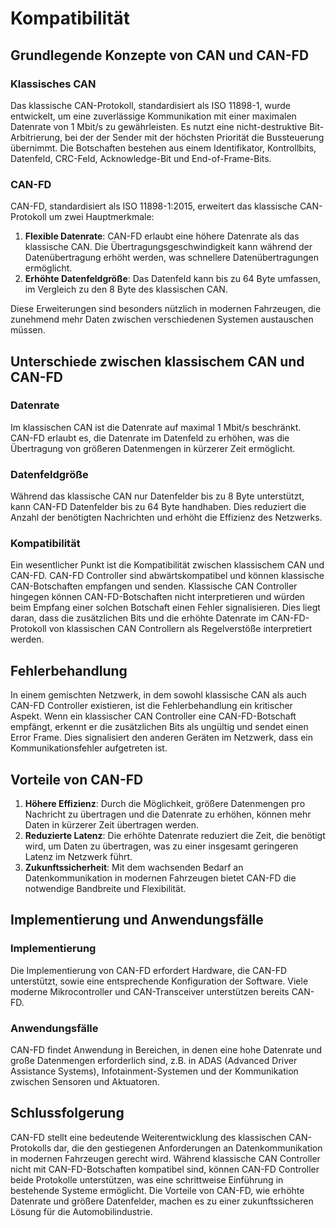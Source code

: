 # Kompatibilität

## Grundlegende Konzepte von CAN und CAN-FD

### Klassisches CAN

Das klassische CAN-Protokoll, standardisiert als ISO 11898-1, wurde entwickelt, um eine zuverlässige Kommunikation mit einer maximalen Datenrate von 1 Mbit/s zu gewährleisten. Es nutzt eine nicht-destruktive Bit-Arbitrierung, bei der der Sender mit der höchsten Priorität die Bussteuerung übernimmt. Die Botschaften bestehen aus einem Identifikator, Kontrollbits, Datenfeld, CRC-Feld, Acknowledge-Bit und End-of-Frame-Bits.

### CAN-FD

CAN-FD, standardisiert als ISO 11898-1:2015, erweitert das klassische CAN-Protokoll um zwei Hauptmerkmale:

1. **Flexible Datenrate**: CAN-FD erlaubt eine höhere Datenrate als das klassische CAN. Die Übertragungsgeschwindigkeit kann während der Datenübertragung erhöht werden, was schnellere Datenübertragungen ermöglicht.
2. **Erhöhte Datenfeldgröße**: Das Datenfeld kann bis zu 64 Byte umfassen, im Vergleich zu den 8 Byte des klassischen CAN.

Diese Erweiterungen sind besonders nützlich in modernen Fahrzeugen, die zunehmend mehr Daten zwischen verschiedenen Systemen austauschen müssen.

## Unterschiede zwischen klassischem CAN und CAN-FD

### Datenrate

Im klassischen CAN ist die Datenrate auf maximal 1 Mbit/s beschränkt. CAN-FD erlaubt es, die Datenrate im Datenfeld zu erhöhen, was die Übertragung von größeren Datenmengen in kürzerer Zeit ermöglicht.

### Datenfeldgröße

Während das klassische CAN nur Datenfelder bis zu 8 Byte unterstützt, kann CAN-FD Datenfelder bis zu 64 Byte handhaben. Dies reduziert die Anzahl der benötigten Nachrichten und erhöht die Effizienz des Netzwerks.

### Kompatibilität

Ein wesentlicher Punkt ist die Kompatibilität zwischen klassischem CAN und CAN-FD. CAN-FD Controller sind abwärtskompatibel und können klassische CAN-Botschaften empfangen und senden. Klassische CAN Controller hingegen können CAN-FD-Botschaften nicht interpretieren und würden beim Empfang einer solchen Botschaft einen Fehler signalisieren. Dies liegt daran, dass die zusätzlichen Bits und die erhöhte Datenrate im CAN-FD-Protokoll von klassischen CAN Controllern als Regelverstöße interpretiert werden.

## Fehlerbehandlung

In einem gemischten Netzwerk, in dem sowohl klassische CAN als auch CAN-FD Controller existieren, ist die Fehlerbehandlung ein kritischer Aspekt. Wenn ein klassischer CAN Controller eine CAN-FD-Botschaft empfängt, erkennt er die zusätzlichen Bits als ungültig und sendet einen Error Frame. Dies signalisiert den anderen Geräten im Netzwerk, dass ein Kommunikationsfehler aufgetreten ist.

## Vorteile von CAN-FD

1. **Höhere Effizienz**: Durch die Möglichkeit, größere Datenmengen pro Nachricht zu übertragen und die Datenrate zu erhöhen, können mehr Daten in kürzerer Zeit übertragen werden.
2. **Reduzierte Latenz**: Die erhöhte Datenrate reduziert die Zeit, die benötigt wird, um Daten zu übertragen, was zu einer insgesamt geringeren Latenz im Netzwerk führt.
3. **Zukunftssicherheit**: Mit dem wachsenden Bedarf an Datenkommunikation in modernen Fahrzeugen bietet CAN-FD die notwendige Bandbreite und Flexibilität.

## Implementierung und Anwendungsfälle

### Implementierung

Die Implementierung von CAN-FD erfordert Hardware, die CAN-FD unterstützt, sowie eine entsprechende Konfiguration der Software. Viele moderne Mikrocontroller und CAN-Transceiver unterstützen bereits CAN-FD.

### Anwendungsfälle

CAN-FD findet Anwendung in Bereichen, in denen eine hohe Datenrate und große Datenmengen erforderlich sind, z.B. in ADAS (Advanced Driver Assistance Systems), Infotainment-Systemen und der Kommunikation zwischen Sensoren und Aktuatoren.

## Schlussfolgerung

CAN-FD stellt eine bedeutende Weiterentwicklung des klassischen CAN-Protokolls dar, die den gestiegenen Anforderungen an Datenkommunikation in modernen Fahrzeugen gerecht wird. Während klassische CAN Controller nicht mit CAN-FD-Botschaften kompatibel sind, können CAN-FD Controller beide Protokolle unterstützen, was eine schrittweise Einführung in bestehende Systeme ermöglicht. Die Vorteile von CAN-FD, wie erhöhte Datenrate und größere Datenfelder, machen es zu einer zukunftssicheren Lösung für die Automobilindustrie.